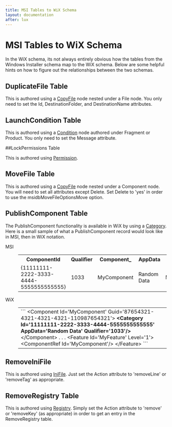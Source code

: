 ```yaml
---
title: MSI Tables to WiX Schema
layout: documentation
after: lux
---
```


# MSI Tables to WiX Schema

In the WiX schema, its not always entirely obvious how the tables from the Windows Installer schema map to the WiX schema. Below are some helpful hints on how to figure out the relationships between the two schemas.

## DuplicateFile Table

This is authored using a [CopyFile](../xsd/wix/copyfile.md) node nested under a File node. You only need to set the Id, DestinationFolder, and DestinationName attributes.

## LaunchCondition Table

This is authored using a [Condition](../xsd/wix/condition.md) node authored under Fragment or Product. You only need to set the Message attribute.

##LockPermissions Table

This is authored using [Permission](../xsd/wix/permission.md).

## MoveFile Table

This is authored using a [CopyFile](../xsd/wix/copyfile.md) node nested under a Component node. You will need to set all attributes except Delete. Set Delete to &apos;yes&apos; in order to use the msidbMoveFileOptionsMove option.

## PublishComponent Table

The PublishComponent functionality is available in WiX by using a [Category](../xsd/wix/category.md). Here is a small sample of what a PublishComponent record would look like in MSI, then in WiX notation.

<dl>
  <dt>MSI</dt>
  <dd>
    <table>
      <tr>
        <th>ComponentId</th>
        <th>Qualifier</th>
        <th>Component_</th>
        <th>AppData</th>
        <th>Feature_</th>
      </tr>
      <tr>
        <td>{11111111-2222-3333-4444-5555555555555}</td>
        <td>1033</td>
        <td>MyComponent</td>
        <td>Random Data</td>
        <td>MyFeature</td>
      </tr>
    </table>
  </dd>
</dl>

<dl>
  <dt>WiX</dt>
  <dd>
    <table class="command">
      <tr>
        <td>
          ```
&lt;Component Id='MyComponent' Guid='87654321-4321-4321-4321-110987654321'&gt;
     <b>&lt;Category Id='11111111-2222-3333-4444-5555555555555' AppData='Random Data' 
               Qualifier='1033'/&gt;</b>
&lt;/Component&gt;
.
.
.
&lt;Feature Id='MyFeature' Level='1'&gt;
     &lt;ComponentRef Id='MyComponent'/&gt;
&lt;/Feature&gt;
```
        </td>
      </tr>
    </table>
  </dd>
</dl>

## RemoveIniFile

This is authored using [IniFile](../xsd/wix/inifile.md). Just set the Action attribute to &apos;removeLine&apos; or &apos;removeTag&apos; as appropriate.

## RemoveRegistry Table

This is authored using [Registry](../xsd/wix/registry.md). Simply set the Action attribute to &apos;remove&apos; or &apos;removeKey&apos; (as appropriate) in order to get an entry in the RemoveRegistry table.
